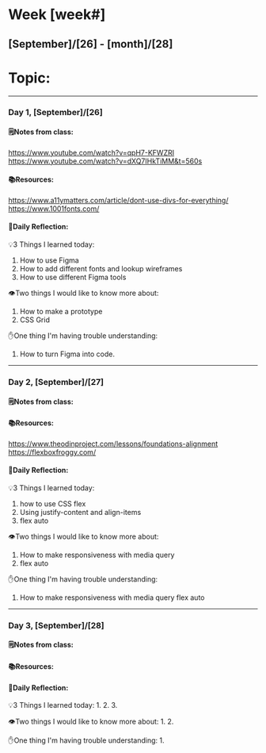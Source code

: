 # Week [week#]
## [September]/[26] - [month]/[28]

# Topic:

___

### Day 1, [September]/[26]

#### 🗒️Notes from class:
https://www.youtube.com/watch?v=qpH7-KFWZRI
https://www.youtube.com/watch?v=dXQ7IHkTiMM&t=560s
#### 📚Resources:
https://www.a11ymatters.com/article/dont-use-divs-for-everything/
https://www.1001fonts.com/
#### 💭Daily Reflection:

💡3 Things I learned today:
1. How to use Figma
2. How to add different fonts and lookup wireframes
3. How to use different Figma tools

👁️Two things I would like to know more about:
1. How to make a prototype
2. CSS Grid

✋One thing I'm having trouble understanding:
1. How to turn Figma into code.


___

### Day 2, [September]/[27] 

#### 🗒️Notes from class:

#### 📚Resources:
https://www.theodinproject.com/lessons/foundations-alignment
https://flexboxfroggy.com/

#### 💭Daily Reflection:

💡3 Things I learned today:
1. how to use CSS flex
2. Using justify-content and align-items
3. flex auto

👁️Two things I would like to know more about:
1. How to make responsiveness with media query 
2. flex auto

✋One thing I'm having trouble understanding:
1. How to make responsiveness with media query 
flex auto

___

### Day 3, [September]/[28]
#### 🗒️Notes from class:

#### 📚Resources:


#### 💭Daily Reflection:

💡3 Things I learned today:
1. 
2. 
3. 

👁️Two things I would like to know more about:
1. 
2. 

✋One thing I'm having trouble understanding:
1. 
 

